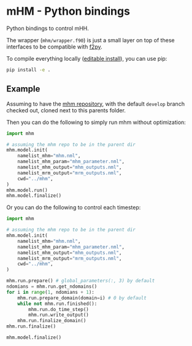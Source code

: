 # mHM - Python bindings

Python bindings to control mHH.

The wrapper (`mhm/wrapper.f90`) is just a small layer on top of these
interfaces to be compatible with [f2py](https://numpy.org/doc/stable/f2py/index.html).

To compile everything locally
([editable install](https://pip.pypa.io/en/stable/cli/pip_install/#install-editable)),
you can use pip:

```bash
pip install -e .
```

## Example

Assuming to have the [mhm repository](https://git.ufz.de/mhm/mhm), with the default `develop` branch checked out,
cloned next to this parents folder.

Then you can do the following to simply run mhm without optimization:
```python
import mhm

# assuming the mhm repo to be in the parent dir
mhm.model.init(
    namelist_mhm="mhm.nml",
    namelist_mhm_param="mhm_parameter.nml",
    namelist_mhm_output="mhm_outputs.nml",
    namelist_mrm_output="mrm_outputs.nml",
    cwd="../mhm",
)
mhm.model.run()
mhm.model.finalize()
```

Or you can do the following to control each timestep:
```python
import mhm

# assuming the mhm repo to be in the parent dir
mhm.model.init(
    namelist_mhm="mhm.nml",
    namelist_mhm_param="mhm_parameter.nml",
    namelist_mhm_output="mhm_outputs.nml",
    namelist_mrm_output="mrm_outputs.nml",
    cwd="../mhm",
)

mhm.run.prepare() # global_parameters(:, 3) by default
ndomians = mhm.run.get_ndomains()
for i in range(1, ndomians + 1):
    mhm.run.prepare_domain(domain=i) # 0 by default
    while not mhm.run.finished():
        mhm.run.do_time_step()
        mhm.run.write_output()
    mhm.run.finalize_domain()
mhm.run.finalize()

mhm.model.finalize()
```
